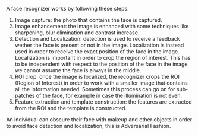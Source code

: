A face recognizer works by following these steps:
1. Image capture: the photo that contains the face is captured.
2. Image enhancement: the image is enhanced with some techniques like sharpening, blur elimination and contrast increase.
3. Detection and Localization: detection is used to receive a feedback wether the face is present or not in the image. Localization is instead used in order to receive the exact position of the face in the image. Localization is important in order to crop the region of interest. This has to be independent with respect to the position of the face in the image, we cannot assume the face is always in the middle.
4. ROI crop: once the image is localized, the recognizer crops the ROI (Region of Interest) in order to work with a smaller image that contains all the information needed. Sometimes this process can go on for sub-patches of the face, for example in case the illumination is not even.
5. Feature extraction and template construction: the features are extracted from the ROI and the template is constructed.

An individual can obscure their face with makeup and other objects in order to avoid face detection and localization, this is Adversarial Fashion.